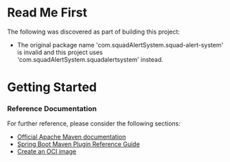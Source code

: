 # Read Me First
The following was discovered as part of building this project:

* The original package name 'com.squadAlertSystem.squad-alert-system' is invalid and this project uses 'com.squadAlertSystem.squadalertsystem' instead.

# Getting Started

### Reference Documentation
For further reference, please consider the following sections:

* [Official Apache Maven documentation](https://maven.apache.org/guides/index.html)
* [Spring Boot Maven Plugin Reference Guide](https://docs.spring.io/spring-boot/docs/2.6.1/maven-plugin/reference/html/)
* [Create an OCI image](https://docs.spring.io/spring-boot/docs/2.6.1/maven-plugin/reference/html/#build-image)

